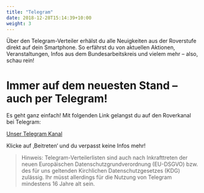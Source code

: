 ```yaml
---
title: "Telegram"
date: 2018-12-28T15:14:39+10:00
weight: 3
---
```


Über den Telegram-Verteiler erhälst du alle Neuigkeiten aus der Roverstufe direkt auf dein Smartphone. So erfährst du von aktuellen Aktionen, Veranstaltungen, Infos aus dem Bundesarbeitskreis und vielem mehr – also, schau rein!

# Immer auf dem neuesten Stand – auch per Telegram!

Es geht ganz einfach! Mit folgenden Link gelangst du auf den Roverkanal bei Telegram:

[Unser Telegram Kanal](https://t.me/roverstufe)

Klicke auf ‚Beitreten‘ und du verpasst keine Infos mehr!

> Hinweis: Telegram-Verteilerlisten sind auch nach Inkrafttreten der neuen Europäischen Datenschutzgrundverordnung (EU-DSGVO) bzw. des für uns geltenden Kirchlichen Datenschutzgesetzes (KDG) zulässig. Ihr müsst allerdings für die Nutzung von Telegram mindestens 16 Jahre alt sein.